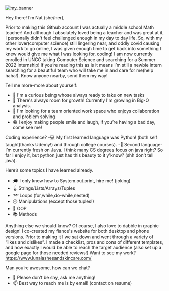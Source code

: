 
![my_banner](https://user-images.githubusercontent.com/73663469/153781355-fbe0bd92-0643-42ef-b9a8-0c5dc6ccffaf.jpg)

Hey there! I’m Nat (she/her),

Prior to making this Github account I was actually a middle school Math teacher! And although I absolutely loved being a teacher and was great at it, I personally didn't feel challenged enough in my day to day life. So, with my other lover(computer science) still lingering near, and oddly covid causing my work to go online, I was given enough time to get back into something I knew would give me what I was looking for, coding! I am now currently enrolled in UNCG taking Computer Science and searching for a Summer 2022 Internship! If you’re reading this as is it means I’m still a newbie intern searching for a beautiful team who will take me in and care for me(help haha!). Know anyone nearby, send them my way!  

Tell me more-more about yourself:
- 🔭 I'm a curious being whose always ready to take on new tasks
- 🌱 There's always room for growth! Currently I'm growing in Big-O analysis.
- 👯 I'm looking for a team oriented work space who enjoys collaboration and  problem solving 
- 😁 I enjoy making people smile and laugh, if you’re having a bad day, come see me! 

Coding experience?
-💻 My first learned language was Python! (both self taught(thanks Udemy!) and through college courses).
-🏫 Second language- I’m currently fresh on Java. I think many CS degrees focus on java right? So far I enjoy it, but python just has this beauty to it y'know? (shh don’t tell java).

Here’s some topics I have learned already.
- 🗯 I only know how to System.out.print, hire me! (joking) 
- 🪀 Strings/Lists/Arrays/Tuples
- ➿ Loops (for,while,do-while,nested)
- 🕗 Manipulations (except those tuples!)
- 🚗 OOP 
- 📚 Methods

Anything else we should know?
Of course, I also love to dabble in graphic design! I co-created my fiance's website for both desktop and phone versions. Prior to making it I we sat down and went through a variety of “likes and dislikes”. I made a checklist, pros and cons of different templates, and how exactly I would be able to reach the target audience (also set up a google page for those needed reviews!) Want to see my work? https://www.lunalashesandskincare.com/

Man you’re awesome, how can we chat? 
- 💬 Please don’t be shy, ask me anything!
- 📫 Best way to reach me is by email! (contact on resume) 


